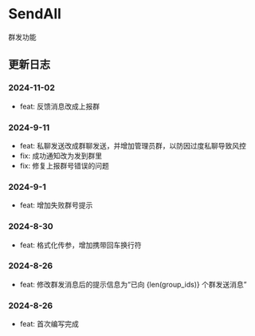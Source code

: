 # SendAll

群发功能

## 更新日志

### 2024-11-02

- feat: 反馈消息改成上报群

### 2024-9-11

- feat: 私聊发送改成群聊发送，并增加管理员群，以防因过度私聊导致风控
- fix: 成功通知改为发到群里
- fix: 修复上报群号错误的问题

### 2024-9-1

- feat: 增加失败群号提示

### 2024-8-30

- feat: 格式化传参，增加携带回车换行符

### 2024-8-26

- feat: 修改群发消息后的提示信息为“已向 {len(group_ids)} 个群发送消息”

### 2024-8-26

- feat: 首次编写完成
